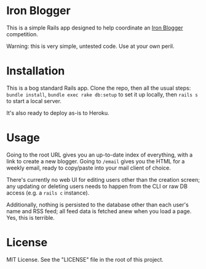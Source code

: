 # Iron Blogger

This is a simple Rails app designed to help coordinate an [Iron Blogger](http://blog.lazerwalker.com/blog/2013/12/24/one-post-a-week-running-an-iron-blogger-challenge/) competition.

Warning: this is very simple, untested code. Use at your own peril.

# Installation
This is a bog standard Rails app. Clone the repo, then all the usual steps: `bundle install`, `bundle exec rake db:setup` to set it up locally, then `rails s` to start a local server.

It's also ready to deploy as-is to Heroku.

# Usage
Going to the root URL gives you an up-to-date index of everything, with a link to create a new blogger.
Going to `/email` gives you the HTML for a weekly email, ready to copy/paste into your mail client of choice.

There's currently no web UI for editing users other than the creation screen; any updating or deleting users needs to happen from the CLI or raw DB access (e.g. a `rails c` instance).

Additionally, nothing is persisted to the database other than each user's name and RSS feed; all feed data is fetched anew when you load a page. Yes, this is terrible.

# License
MIT License. See the "LICENSE" file in the root of this project.

